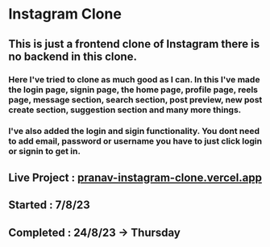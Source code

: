 # Instagram Clone

## This is just a frontend clone of Instagram there is no backend in this clone.

### Here I've tried to clone as much good as I can. In this I've made the login page, signin page, the home page, profile page, reels page, message section, search section, post preview, new post create section, suggestion section and many more things.

### I've also added the login and sigin functionality. You dont need to add email, password or username you have to just click login or signin to get in.

## Live Project : <a href="https://instagram-pranav.vercel.app" target="_blank">pranav-instagram-clone.vercel.app</a>

## Started : 7/8/23

## Completed : 24/8/23 -> Thursday
